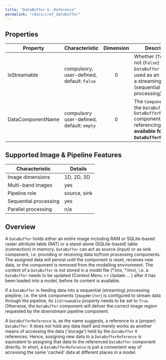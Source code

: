 ```yaml
---
title: "DataBuffer & -Reference"
permalink: "/docs/cref_databuffer"
--- 
```

<link rel="shortcut icon" type="image/x-icon" href="../LUMASS_icon_64.ico">

## Properties

 Property | Characteristic | Dimension | Description 
----------|----------------|:-----------:|-------------
IsStreamable | compulsory,<br>user-defined, default: `False` | 0 | Whether (`True`) or not (`False`) this `DataBuffer` can be used as an input into a streaming (sequential processing) pipeline.
DataComponentName | compulsory<br>user-defined, default: `empty` | 0 | The `ComponentName` of the `DataBuffer` this `DataBufferReference` component is referencing. (**Only available for `DataBufferReference`**)

## Supported Image & Pipeline Features

Characteristic | Details 
---------------|---------------
Image dimensions | 1D, 2D, 3D  
Multi-band images | yes
Pipeline role | source, sink
Sequential processing | yes
Parallel processing | n/a

## Overview

A `DataBuffer` holds either an entire image including RAM or SQLite-based raster attribute table (RAT) or a stand-alone (SQLite-based) table (connection) in memory. `DataBuffer` can act as source (input) or as sink component, i.e. providing or receiving data to/from processing components. The assigned data will persist until the component is reset, receives new data, or the component is removed from the modelling environment. The content of a `DataBuffer` is not stored in a model file (*.lmx, *.lmv), i.e. 
a `DataBuffer` needs to be updated (Context Menu >> Update ... ) after it has been loaded into a model, before its content is available.

If a `DataBuffer` is feeding data into a sequential (streaming) processing piepline, i.e. the sink components (`ImageWriter`) is configured to stream data through the pipeline, its `IsStreamable` property needs to be set to `True`. Otherwise, the `DataBuffer` component will deliver the correct image region requested by the downstream pipeline component.

A `DataBufferReference` is, as the name suggests, a reference to a (proper) `DataBuffer`. It does not hold any data itself and merely works as another means of accessing the data ('storage') held by the `DataBuffer` it references. Hence, assigning new data to a `DataBufferReference` is equivalent to assigning that data to the referenced `DataBuffer` component directly. In short, a `DataBufferReference` is just a convenient way of accessing the same 'cached' data at different places in a model.